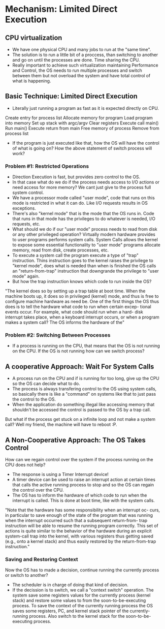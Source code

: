 # Mechanism: Limited Direct Execution

## CPU virtualization

- We have one physical CPU and many jobs to run at the "same time".
- The solution is to run a little bit of a proccess, than switching
to another and go on until the processes are done. Time sharing the CPU.
- Really important to achieve such virtualization maintaining Performance
and Control, the OS needs to run multiple processes and switch between them 
but not overload the system and have total control of what is happening.

## Basic Technique: Limited Direct Execution

- Literally just running a program as fast as it is expected directly on CPU.

Create entry for process list
Allocate memory for program
Load program into memory
Set up stack with argc/argv
Clear registers
Execute call main()
Run main()
Execute return from main
Free memory of process
Remove from process list

- If the program is just executed like that, how the OS will have the control
of what is going on? How the above statement of switch process will work?

### Problem #1: Restricted Operations

- Direction Execution is fast, but provides zero control to the OS.
- In that case what do we do if the process needs access to I/O actions
or need access for more memory? We cant just give to the process full system
control.
- We have a processor mode called "user mode", code that runs on this mode
is restricted in what it can do. Like I/O requests results in OS exceptions.
- There's also "kernel mode" that is the mode that the OS runs in. Code that
runs in that mode has the privileges to do whatever is needed, I/O requests, etc.
- What should we do if our "user mode" process needs to read from disk or any other
privileged operation? Virtually modern hardware provides to user programs performs
system calls. System Calls allows the kernel to expose some essential functionality
to "user mode" programs allocate memory, read from disk, create processes, etc.
- To execute a system call the program execute a type of "trap" instruction. Thins
instruction goes to the kernel raises the privilege to "kernel mode", does what is needed
than when is finished the OS calls an "return-from-trap" instruction that downgrande the
privilege to "user mode" again.
- But how the trap instruction knows which code to run inside the OS?

"The kernel does so by setting up a trap table at boot time. When the
machine boots up, it does so in privileged (kernel) mode, and thus is free
to configure machine hardware as need be. One of the first things the OS
thus does is to tell the hardware what code to run when certain excep-
tional events occur. For example, what code should run when a hard-
disk interrupt takes place, when a keyboard interrupt occurs, or when
a program makes a system call? The OS informs the hardware of the"

### Problem #2: Switching Between Processes

- If a process is running on the CPU, that means that the OS is not
running on the CPU. If the OS is not running how can we switch process?

## A cooperative Approach: Wait For System Calls

- A process run on the CPU and if is running for too long, give up
the CPU so the OS can decide what to do.
- The process is always transfering control to the OS using system calls,
so basically there is like a "command" on systems like that to just pass
the control to the OS.
- When the application do something illegal like accessing memory that shouldn't
be accessed the control is passed to the OS by a trap call.

But what if the process get stuck on a infinite loop and not make a system call?
Well my friend, the machine will have to reboot :P.

## A Non-Cooperative Approach: The OS Takes Control

How can we regain control over the system if the process running on
the CPU does not help?

- The response is using a Timer Interrupt device!
- A timer device can be used to raise an interrupt action at certain times that calls
the active running process to stop and so the OS can regain the control over the CPU.
- The OS has to inform the hardware of which code to run when the interrupt is called.
This is done at boot time, like with the system calls.

"Note that the hardware has some responsibility when an interrupt oc-
curs, in particular to save enough of the state of the program that was
running when the interrupt occurred such that a subsequent return-from-
trap instruction will be able to resume the running program correctly.
This set of actions is quite similar to the behavior of the hardware during
an explicit system-call trap into the kernel, with various registers thus
getting saved (e.g., onto a kernel stack) and thus easily restored by the
return-from-trap instruction."


### Saving and Restoring Context

Now the OS has to made a decision, continue running the
currently process or switch to another?

- The scheduler is in charge of doing that kind of decision.
- If the decission is to switch, we call a "context switch"
operation. The system save some registers values for the currently
process (kernel stack) and restore some values to from the soon-to-be-executing
process. To save the context of the currently running process the OS saves
some registers, PC, and kernel stack pointer of the currently-running process. Also
switch to the kernel stack for the soon-to-be-executing process.
